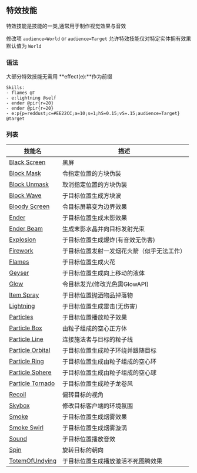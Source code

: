 
特效技能
-------------

特效技能是技能的一类,通常用于制作视觉效果与音效

修改项 `audience=World` or `audience=Target` 允许特效技能仅对特定实体拥有效果 默认值为 `World`

### 语法

大部分特效技能无需用 **effect(e):**作为前缀  

    Skills:
    - flames @T
    - e:lightning @self
    - ender @pir{r=20}
    - ender @pir{r=20}
    - e:p{p=reddust;c=#EE22CC;a=10;s=1;hS=0.15;vS=.15;audience=Target} @target

### 列表

| 技能名               | 描述                                                                  |
|----------------------|-----------------------------------------------------------------------|
| [Black Screen][]     | 黑屏                       |
| [Block Mask][]       | 令指定位置的方块伪装                        |
| [Block Unmask][]     | 取消指定位置的方块伪装                                  |
| [Block Wave][]       | 于目标位置生成方块波                       |
| [Bloody Screen][]    | 令目标屏幕变为边界效果                                    |
| [Ender][]            | 于目标位置生成末影效果                                             |
| [Ender Beam][]       | 生成末影水晶并向目标发射光束                          |
| [Explosion][]        | 于目标位置生成爆炸(有音效无伤害)                                            |
| [Firework][]         | 于目标位置发射一发烟花火箭（似乎无法工作）                                           |
| [Flames][]           | 于目标位置生成火花                                   |
| [Geyser][]           | 于目标位置生成向上移动的液体                                   |
| [Glow][]             | 令目标发光(修改光色需GlowAPI) |
| [Item Spray][]       | 于目标位置抛洒物品掉落物                              |
| [Lightning][]        | 于目标位置生成雷击(无伤害)                                        |
| [Particles][]        | 于目标位置播放粒子效果                           |
| [Particle Box][]     | 由粒子组成的空心正方体                            |
| [Particle Line][]    | 连接施法者与目标的粒子线                       |
| [Particle Orbital][] | 于目标位置生成粒子环绕并跟随目标                     |
| [Particle Ring][]    | 于目标位置生成由粒子组成的空心环                           |
| [Particle Sphere][]  | 于目标位置生成由粒子组成的空心球                         |
| [Particle Tornado][] | 于目标位置生成粒子龙卷风               |
| [Recoil] | 偏转目标的视角 |
| [Skybox][]           | 修改目标客户端的环境氛围                                            |
| [Smoke][]            | 于目标位置生成烟雾效果                                               |
| [Smoke Swirl][]      | 于目标位置生成烟雾漩涡                                 |
| [Sound][]            | 于目标位置播放音效                             |
| [Spin][]             | 旋转目标的朝向                                                |
| [TotemOfUndying][]     | 于目标位置生成播放激活不死图腾效果     

[skill mechanic]: /技能/列表
  [Targeter]: /技能/targeters/
  [Black Screen]: /技能/effects/blackscreen
  [Block Mask]: /技能/effects/blockmask
  [Block Unmask]: /技能/effects/blockunmask
  [Block Wave]: /技能/effects/blockwave
  [Bloody Screen]: /技能/effects/bloodyscreen
  [Ender]: /技能/effects/ender
  [Ender Beam]: /技能/effects/enderbeam
  [Explosion]: /技能/effects/explosion
  [Firework]: /技能/effects/firework
  [Flames]: /技能/effects/flames
  [Geyser]: /技能/effects/geyser
  [Glow]: /技能/effects/glow
  [Item Spray]: /技能/effects/itemspray
  [Lightning]: /技能/effects/lightning
  [Particles]: /技能/effects/particles
  [Particle Box]: /技能/effects/particlebox
  [Particle Line]: /技能/effects/particleline
  [Particle Orbital]: /技能/effects/particleorbital
  [Particle Ring]: /技能/effects/particlering
  [Particle Sphere]: /技能/effects/particlesphere
  [Particle Tornado]: /技能/effects/particletornado
  [Recoil]: /技能/effects/recoil
  [Skybox]: /技能/effects/skybox
  [Smoke]: /技能/effects/smoke
  [Smoke Swirl]: /技能/effects/smokeswirl
  [Sound]: /技能/effects/sound
  [Spin]: /技能/effects/spin
  [TotemOfUndying]: /技能/effects/totemOfUndying
  [Atom]: /技能/effects/atom
  [Particle Vortex]: /技能/effects/particlevortex
  [DNA]: /技能/effects/dna